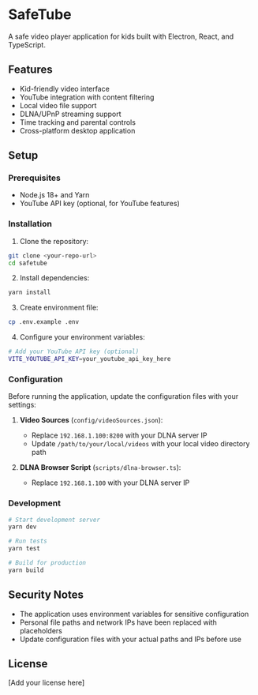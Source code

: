 # SafeTube

A safe video player application for kids built with Electron, React, and TypeScript.

## Features

- Kid-friendly video interface
- YouTube integration with content filtering
- Local video file support
- DLNA/UPnP streaming support
- Time tracking and parental controls
- Cross-platform desktop application

## Setup

### Prerequisites

- Node.js 18+ and Yarn
- YouTube API key (optional, for YouTube features)

### Installation

1. Clone the repository:
```bash
git clone <your-repo-url>
cd safetube
```

2. Install dependencies:
```bash
yarn install
```

3. Create environment file:
```bash
cp .env.example .env
```

4. Configure your environment variables:
```bash
# Add your YouTube API key (optional)
VITE_YOUTUBE_API_KEY=your_youtube_api_key_here
```

### Configuration

Before running the application, update the configuration files with your settings:

1. **Video Sources** (`config/videoSources.json`):
   - Replace `192.168.1.100:8200` with your DLNA server IP
   - Update `/path/to/your/local/videos` with your local video directory path

2. **DLNA Browser Script** (`scripts/dlna-browser.ts`):
   - Replace `192.168.1.100` with your DLNA server IP

### Development

```bash
# Start development server
yarn dev

# Run tests
yarn test

# Build for production
yarn build
```

## Security Notes

- The application uses environment variables for sensitive configuration
- Personal file paths and network IPs have been replaced with placeholders
- Update configuration files with your actual paths and IPs before use

## License

[Add your license here] 